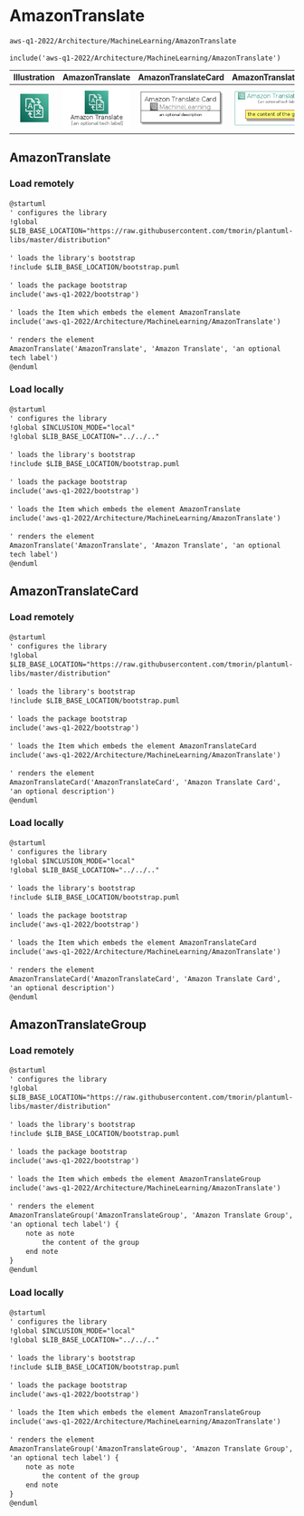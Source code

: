 # AmazonTranslate


```text
aws-q1-2022/Architecture/MachineLearning/AmazonTranslate
```

```text
include('aws-q1-2022/Architecture/MachineLearning/AmazonTranslate')
```



| Illustration | AmazonTranslate | AmazonTranslateCard | AmazonTranslateGroup |
| :---: | :---: | :---: | :---: |
| ![illustration for Illustration](../../../aws-q1-2022/Architecture/MachineLearning/AmazonTranslate.png) | ![illustration for AmazonTranslate](../../../aws-q1-2022/Architecture/MachineLearning/AmazonTranslate.Local.png) | ![illustration for AmazonTranslateCard](../../../aws-q1-2022/Architecture/MachineLearning/AmazonTranslateCard.Local.png) | ![illustration for AmazonTranslateGroup](../../../aws-q1-2022/Architecture/MachineLearning/AmazonTranslateGroup.Local.png) |




## AmazonTranslate

### Load remotely
```plantuml
@startuml
' configures the library
!global $LIB_BASE_LOCATION="https://raw.githubusercontent.com/tmorin/plantuml-libs/master/distribution"

' loads the library's bootstrap
!include $LIB_BASE_LOCATION/bootstrap.puml

' loads the package bootstrap
include('aws-q1-2022/bootstrap')

' loads the Item which embeds the element AmazonTranslate
include('aws-q1-2022/Architecture/MachineLearning/AmazonTranslate')

' renders the element
AmazonTranslate('AmazonTranslate', 'Amazon Translate', 'an optional tech label')
@enduml
```

### Load locally
```plantuml
@startuml
' configures the library
!global $INCLUSION_MODE="local"
!global $LIB_BASE_LOCATION="../../.."

' loads the library's bootstrap
!include $LIB_BASE_LOCATION/bootstrap.puml

' loads the package bootstrap
include('aws-q1-2022/bootstrap')

' loads the Item which embeds the element AmazonTranslate
include('aws-q1-2022/Architecture/MachineLearning/AmazonTranslate')

' renders the element
AmazonTranslate('AmazonTranslate', 'Amazon Translate', 'an optional tech label')
@enduml
```

## AmazonTranslateCard

### Load remotely
```plantuml
@startuml
' configures the library
!global $LIB_BASE_LOCATION="https://raw.githubusercontent.com/tmorin/plantuml-libs/master/distribution"

' loads the library's bootstrap
!include $LIB_BASE_LOCATION/bootstrap.puml

' loads the package bootstrap
include('aws-q1-2022/bootstrap')

' loads the Item which embeds the element AmazonTranslateCard
include('aws-q1-2022/Architecture/MachineLearning/AmazonTranslate')

' renders the element
AmazonTranslateCard('AmazonTranslateCard', 'Amazon Translate Card', 'an optional description')
@enduml
```

### Load locally
```plantuml
@startuml
' configures the library
!global $INCLUSION_MODE="local"
!global $LIB_BASE_LOCATION="../../.."

' loads the library's bootstrap
!include $LIB_BASE_LOCATION/bootstrap.puml

' loads the package bootstrap
include('aws-q1-2022/bootstrap')

' loads the Item which embeds the element AmazonTranslateCard
include('aws-q1-2022/Architecture/MachineLearning/AmazonTranslate')

' renders the element
AmazonTranslateCard('AmazonTranslateCard', 'Amazon Translate Card', 'an optional description')
@enduml
```

## AmazonTranslateGroup

### Load remotely
```plantuml
@startuml
' configures the library
!global $LIB_BASE_LOCATION="https://raw.githubusercontent.com/tmorin/plantuml-libs/master/distribution"

' loads the library's bootstrap
!include $LIB_BASE_LOCATION/bootstrap.puml

' loads the package bootstrap
include('aws-q1-2022/bootstrap')

' loads the Item which embeds the element AmazonTranslateGroup
include('aws-q1-2022/Architecture/MachineLearning/AmazonTranslate')

' renders the element
AmazonTranslateGroup('AmazonTranslateGroup', 'Amazon Translate Group', 'an optional tech label') {
    note as note
        the content of the group
    end note
}
@enduml
```

### Load locally
```plantuml
@startuml
' configures the library
!global $INCLUSION_MODE="local"
!global $LIB_BASE_LOCATION="../../.."

' loads the library's bootstrap
!include $LIB_BASE_LOCATION/bootstrap.puml

' loads the package bootstrap
include('aws-q1-2022/bootstrap')

' loads the Item which embeds the element AmazonTranslateGroup
include('aws-q1-2022/Architecture/MachineLearning/AmazonTranslate')

' renders the element
AmazonTranslateGroup('AmazonTranslateGroup', 'Amazon Translate Group', 'an optional tech label') {
    note as note
        the content of the group
    end note
}
@enduml
```

